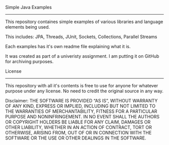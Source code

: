 Simple Java Examples
______________________________________________________

This repository containes simple examples of various libraries and language elements being used.

This includes: JPA, Threads, JUnit, Sockets, Collections, Parallel Streams

Each examples has it's own readme file explaining what it is. 

It was created as part of a univeristy assignment. I am putting it on GitHub for archiving purposes.


License
___________________

This repository with all it's contents is free to use for anyone for whatever purpose under any license. No need to credit the original source in any way.

Disclaimer:
THE SOFTWARE IS PROVIDED “AS IS”, WITHOUT WARRANTY OF ANY KIND, EXPRESS OR IMPLIED, INCLUDING BUT NOT LIMITED TO THE WARRANTIES OF MERCHANTABILITY, FITNESS FOR A PARTICULAR PURPOSE AND NONINFRINGEMENT. IN NO EVENT SHALL THE AUTHORS OR COPYRIGHT HOLDERS BE LIABLE FOR ANY CLAIM, DAMAGES OR OTHER LIABILITY, WHETHER IN AN ACTION OF CONTRACT, TORT OR OTHERWISE, ARISING FROM, OUT OF OR IN CONNECTION WITH THE SOFTWARE OR THE USE OR OTHER DEALINGS IN THE SOFTWARE.